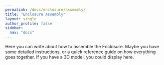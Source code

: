 ```yaml
---
permalink: /docs/enclosure/assembly/
title: "Enclosure Assembly"
layout: single
author_profile: false
sidebar:
  nav: "docs"
---
```

Here you can write about how to assemble the Enclosure. Maybe you have some detailed instructions, or a quick reference guide on how everything goes together. If you have a 3D model, you could display here.

<script type="module" src="https://unpkg.com/@google/model-viewer/dist/model-viewer.min.js"></script>
<script nomodule src="https://unpkg.com/@google/model-viewer/dist/model-viewer-legacy.js"></script>

<model-viewer 
style="width: 100%;
height: 500px;"
src="{{site.baseurl}}/docs/enclosure/assets/ESPMiniDrop_Enclosure_Assembly.gltf" 
auto-rotate 
exposure="1.0"
skybox-image="{{site.baseurl}}/docs/enclosure/assets/background.png" 
camera-controls>
</model-viewer>
